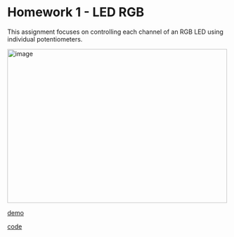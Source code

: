 # Homework 1 - LED RGB

This assignment focuses on controlling each channel of an RGB LED using individual potentiometers.

<img src="https://github.com/Radu-Antonio/IntroductionToRobotics/assets/93879460/0b5b7817-6318-457d-9490-4982be610e48)https://github.com/Radu-Antonio/IntroductionToRobotics/assets/93879460/0b5b7817-6318-457d-9490-4982be610e48" alt="image" width="500" height="350"/>


[demo](https://www.youtube.com/watch?v=V2Z1-XqeLN0)

[code](https://github.com/Radu-Antonio/IntroductionToRobotics/blob/master/homework1/homework1.ino)
